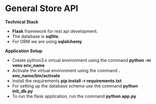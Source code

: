 # General Store API

**Technical Stack**
* **Flask** framework for rest api development. 
* The database is **sqllite**.
* For ORM we are using **sqlalchemy**

**Application Setup**
* Create python3.x virtual environment using the command **python -m venv env_name**
* Activate the virtual environment using the command  **. env_name/bin/activate**
* Install the requirements **pip install -r requirements.txt**
* For setting up the database schema use the command 
**python init_db.py**
* To run the flask application, run the command
**python app.py**